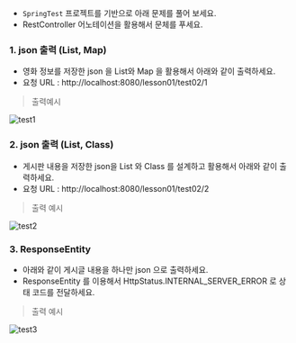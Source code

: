 * `SpringTest` 프로젝트를 기반으로 아래 문제를 풀어 보세요. 
* RestController 어노테이션을 활용해서 문체를 푸세요.

###  1. json 출력 (List, Map)

* 영화 정보를 저장한 json 을 List와 Map 을 활용해서 아래와 같이 출력하세요. 
* 요청 URL : http://localhost:8080/lesson01/test02/1

> 출력예시 

![test1](/material/images/dulumary/web/springLifeCycle/test02_1_result.png)

### 2. json 출력 (List, Class)

* 게시판 내용을 저장한 json을 List 와 Class 를 설계하고 활용해서 아래와 같이 출력하세요. 
* 요청 URL : http://localhost:8080/lesson01/test02/2

> 출력 예시 

![test2](/material/images/dulumary/web/springLifeCycle/test02_2_result.png)

### 3. ResponseEntity 

* 아래와 같이 게시글 내용을 하나만 json 으로 출력하세요. 
* ResponseEntity 를 이용해서  HttpStatus.INTERNAL_SERVER_ERROR 로 상태 코드를 전달하세요. 

> 출력 예시 

![test3](/material/images/dulumary/web/springLifeCycle/test02_3_result.png)
